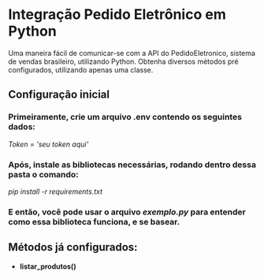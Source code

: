 # Integração Pedido Eletrônico em Python
Uma maneira fácil de comunicar-se com a API do PedidoEletronico, sistema de vendas brasileiro, utilizando Python. Obtenha diversos métodos pré configurados, utilizando apenas uma classe. 

## Configuração inicial

### Primeiramente, crie um arquivo .env contendo os seguintes dados: 

*Token = 'seu token aqui'*

### Após, instale as bibliotecas necessárias, rodando dentro dessa pasta o comando:

*pip install -r requirements.txt*<br>

### E então, você pode usar o arquivo *exemplo.py* para entender como essa biblioteca funciona, e se basear.

## Métodos já configurados: 

+ **listar_produtos()**